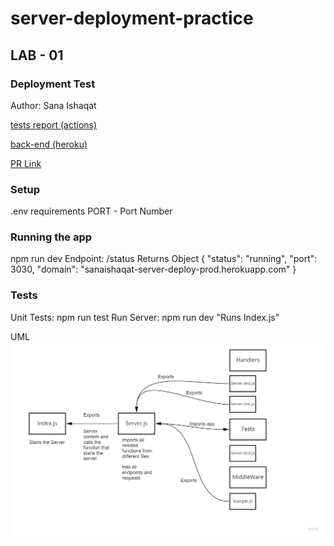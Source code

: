 # server-deployment-practice


## LAB - 01
### Deployment Test
Author: Sana Ishaqat

[tests report (actions)](https://github.com/SanaIshaqat/server-deployment-practice/actions)

[back-end (heroku)](https://sanaishaqat-server-deploy-prod.herokuapp.com/status)

[PR Link](https://github.com/SanaIshaqat/server-deployment-practice/pull/4)

### Setup
.env requirements
PORT - Port Number


### Running the app
npm run dev
Endpoint: /status
Returns Object
{
  "status": "running",
  "port": 3030,
  "domain": "sanaishaqat-server-deploy-prod.herokuapp.com"
}

### Tests
Unit Tests: npm run test
Run Server: npm run dev "Runs Index.js"

UML
![](img/UML01.jpg)